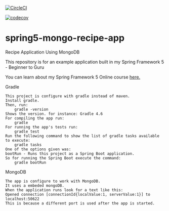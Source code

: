 [![CircleCI](https://circleci.com/gh/viktorcardona/spring5-mongo-recipe-app.svg?style=svg)](https://circleci.com/gh/viktorcardona/spring5-mongo-recipe-app)

[![codecov](https://codecov.io/gh/viktorcardona/spring5-mongo-recipe-app/branch/master/graph/badge.svg)](https://codecov.io/gh/viktorcardona/spring5-mongo-recipe-app)

# spring5-mongo-recipe-app
Recipe Application Using MongoDB

This repository is for an example application built in my Spring Framework 5 - Beginner to Guru

You can learn about my Spring Framework 5 Online course [here.](http://courses.springframework.guru/p/spring-framework-5-begginer-to-guru/?product_id=363173)

Gradle

    This project is configure with gradle instead of maven.
    Install gradle.
    Then, run:
        gradle -version
    Shows the version. for instance: Gradle 4.6
    For compiling the app run:
        gradle
    For running the app's tests run:
        gradle test
    Run the following command to show the list of gradle tasks available to execute:
        gradle tasks
    One of the options given was:
    bootRun - Runs this project as a Spring Boot application.
    So for running the Spring Boot execute the command:
        gradle bootRun
        
 
 MongoDB
 
    The app is configure to work with MongoDB.
    It uses a embeded mongoDB.
    When the application runs look for a text like this:
    Opened connection [connectionId{localValue:1, serverValue:1}] to localhost:50622
    This is because a different port is used after the app is started. 